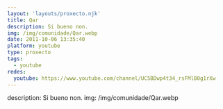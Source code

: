 ```yaml
---
layout: 'layouts/proxecto.njk'
title: Qar
description: Si bueno non.
img: /img/comunidade/Qar.webp
date: 2011-10-06 13:35:40
platform: youtube
type: proxecto
tags:
  - youtube
redes:
  youtube: https://www.youtube.com/channel/UC5BDwp4t34_rsFMlB0g1rXw
---
```

description: Si bueno non.
img: /img/comunidade/Qar.webp

